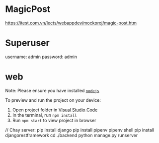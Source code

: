 
  # MagicPost
https://itest.com.vn/lects/webappdev/mockproj/magic-post.htm

  # Superuser
  username: admin
  password: admin

  # web

  Note: Please ensure you have installed <code><a href="https://nodejs.org/en/download/">nodejs</a></code>


  To preview and run the project on your device:
  1) Open project folder in <a href="https://code.visualstudio.com/download">Visual Studio Code</a>
  2) In the terminal, run `npm install`
  3) Run `npm start` to view project in browser
  

  // Chay server:
  pip install django
  pip install pipenv
  pipenv shell
  pip install djangorestframework
  cd ./backend
  python manage.py runserver